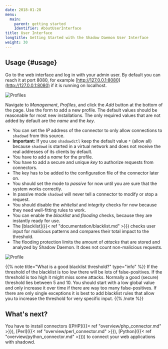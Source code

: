 ```yaml
---
date: 2018-01-28
menu:
  main:
    parent: getting started
    Identifier: AboutUserInterface
title: User Interface
longtitle: Getting Started with the Shadow Daemon User Interface
weight: 30
---
```


## Usage {#usage}

Go to the web interface and log in with your admin user.
By default you can reach it at port 8080, for example [http://127.0.0.1:8080](http://127.0.0.1:8080) if it is running on localhost.

<img src="/img/overview/ui_add_profile1.png" title="Profiles" />

Navigate to *Management*, *Profiles*, and click the *Add* button at the bottom of the page.
Use the form to add a new profile.
The default values should be reasonable for most new installations.
The only required values that are not added by default are the *name* and the *key*.

 * You can set the *IP* address of the connector to only allow connections to `shadowd` from this source.
  * **Important:** If you use `shadowdctl` keep the default value `*` (allow all) because `shadowd` is started in a virtual network and does not receive the real addresses of its clients by default.
 * You have to add a *name* for the profile.
 * You have to add a secure and unique *key* to authorize requests from connectors.
  * The key has to be added to the configuration file of the connector later on.
 * You should set the mode to *passive* for now until you are sure that the system works correctly.
  * In passive mode `shadowd` will never tell a connector to modify or stop a request.
 * You should disable the *whitelist* and *integrity* checks for now because they need well-fitting rules to work.
 * You can enable the *blacklist* and *flooding* checks, because they are instantly ready for use.
  * The [blacklist]({{< ref "documentation/blacklist.md" >}}) checks user input for malicious patterns and compares their total impact to the threshold.
  * The flooding protection limits the amount of *attacks* that are stored and analyzed by Shadow Daemon. It does not count non-malicious requests.

<img src="/img/overview/ui_add_profile2.png" title="Profile" />

{{% note title="What is a good blacklist threshold?" type="info" %}}
If the threshold of the blacklist is too low there will be lots of false-positives.
If the threshold is too high it might miss some attacks.
Normally a good (secure) threshold lies between 5 and 10.
You should start with a low global value and only increase it over time if there are way too many false-positives.
If there are only single exceptions it is best to add blacklist rules that allow you to increase the threshold for very specific input.
{{% /note %}}

## What's next?

You have to install connectors ([PHP]({{< ref "overview/php_connector.md" >}}), [Perl]({{< ref "overview/perl_connector.md" >}}), [Python]({{< ref "overview/python_connector.md" >}})) to connect your web applications with shadowd.
